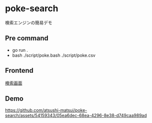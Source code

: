 # poke-search
検索エンジンの簡易デモ

## Pre command
- go run .
- bash ./script/poke.bash ./script/poke.csv

## Frontend
[検索画面](http://localhost:8081/)

## Demo
https://github.com/atsushi-matsui/poke-search/assets/54159343/05ea6dec-68ea-4296-8e38-d749caa989ad

